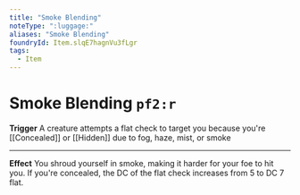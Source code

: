 ```yaml
---
title: "Smoke Blending"
noteType: ":luggage:"
aliases: "Smoke Blending"
foundryId: Item.slqE7hagnVu3fLgr
tags:
  - Item
---
```


# Smoke Blending `pf2:r`

**Trigger** A creature attempts a flat check to target you because you're [[Concealed]] or [[Hidden]] due to fog, haze, mist, or smoke

* * *

**Effect** You shroud yourself in smoke, making it harder for your foe to hit you. If you're concealed, the DC of the flat check increases from 5 to DC 7 flat.
